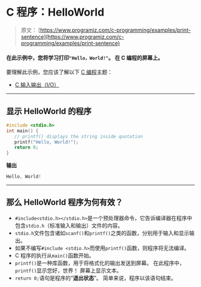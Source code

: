 # C 程序：HelloWorld

> 原文： [https://www.programiz.com/c-programming/examples/print-sentence](https://www.programiz.com/c-programming/examples/print-sentence)

#### 在此示例中，您将学习打印`"Hello，World!"`。 在 C 编程的屏幕上。

要理解此示例，您应该了解以下 [C 编程](/c-programming "C tutorial")主题：

*   [C 输入输出（I/O）](/c-programming/c-input-output)

* * *

## 显示 HelloWorld 的程序

```c
#include <stdio.h>
int main() {
   // printf() displays the string inside quotation
   printf("Hello, World!");
   return 0;
} 
```

**输出**

```c
Hello, World! 
```

* * *

## 那么 HelloWorld 程序为何有效？

*   `#include<stdio.h></stdio.h>`是一个预处理器命令，它告诉编译器在程序中包含`stdio.h`（标准输入和输出）文件的内容。
*   `stdio.h`文件包含诸如`scanf()`和`printf()`之类的函数，分别用于输入和显示输出。
*   如果不编写`#include <stdio.h>`而使用`printf()`函数，则程序将无法编译。
*   C 程序的执行从`main()`函数开始。
*   `printf()`是一种库函数，用于将格式化的输出发送到屏幕。 在此程序中，`printf()`显示您好，世界！ 屏幕上显示文本。
*   `return 0;`语句是程序的“**退出状态**”。 简单来说，程序以该语句结束。